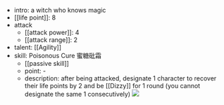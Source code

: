 - intro: a witch who knows magic
- [[life point]]: 8
- attack
	- [[attack power]]: 4
	- [[attack range]]: 2
- talent: [[Agility]]
- skill: Poisonous Cure 蜜糖砒霜
	- [[passive skill]] 
	- point: - 
	- description: after being attacked, designate 1 character to recover their life points by 2 and be [[Dizzy]] for 1 round (you cannot designate the same 1 consecutively)
  ![](https://imgsa.baidu.com/forum/w%3D580/sign=e706b538db39b6004dce0fbfd9523526/da31e0246b600c33758c6813144c510fdbf9a1c3.jpg)
